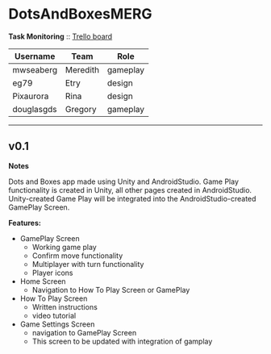 # DotsAndBoxesMERG

**Task Monitoring** :: [Trello board](https://trello.com/invite/b/Lzz5KTye/e94a21dfe1b84583d4e0a9e2b971ea72/dots-boxes-game)<br>

| Username   | Team                 | Role        | 
|----------- | -------------------- | ----------- | 
| mwseaberg  | Meredith             | gameplay    |
| eg79       | Etry                 | design      |
| Pixaurora  | Rina                 | design      |
| douglasgds | Gregory              | gameplay    |

-----------------------------------------------------
## v0.1

**Notes** <br>

Dots and Boxes app made using Unity and AndroidStudio. Game Play functionality is created in Unity, all other pages created in AndroidStudio. Unity-created Game Play will be integrated into the AndroidStudio-created GamePlay Screen.  

**Features:**
- GamePlay Screen
  * Working game play
  * Confirm move functionality
  * Multiplayer with turn functionality
  * Player icons
- Home Screen
  * Navigation to How To Play Screen or GamePlay
- How To Play Screen
  * Written instructions 
  * video tutorial
- Game Settings Screen
  * navigation to GamePlay Screen 
  * This screen to be updated with integration of gamplay







